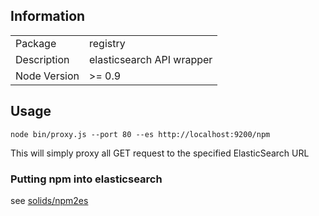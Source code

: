 ## Information

<table>
<tr> 
<td>Package</td><td>registry</td>
</tr>
<tr>
<td>Description</td>
<td>elasticsearch API wrapper</td>
</tr>
<tr>
<td>Node Version</td>
<td>>= 0.9</td>
</tr>
</table>


## Usage

```
node bin/proxy.js --port 80 --es http://localhost:9200/npm
```

This will simply proxy all GET request to the specified ElasticSearch URL

### Putting npm into elasticsearch

see [solids/npm2es](https://github.com/solids/npm2es)
